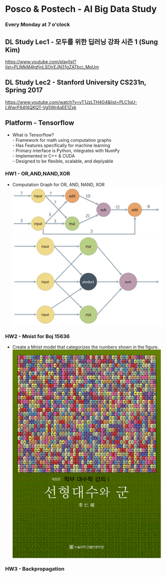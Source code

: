 # Posco & Postech - AI Big Data Study

### Every Monday at 7 o'clock

## DL Study Lec1 - 모두를 위한 딥러닝 강좌 시즌 1 (Sung Kim)
https://www.youtube.com/playlist?list=PLlMkM4tgfjnLSOjrEJN31gZATbcj_MpUm

## DL Study Lec2 - Stanford University CS231n, Spring 2017
https://www.youtube.com/watch?v=vT1JzLTH4G4&list=PLC1qU-LWwrF64f4QKQT-Vg5Wr4qEE1Zxk

## Platform - Tensorflow
- What is Tensorflow?<br>
		- Framework for math using computation graphs<br>
		- Has Features specifically for machine learning<br>
		- Primary interface is Python, integrates with NumPy<br>
				- Implemented in C++ & CUDA<br>
		- Designed to be flexible, scalable, and deplyable

### HW1 - OR,AND,NAND,XOR
- Computation Graph for OR, AND, NAND, XOR
![03](./Study_HW/deep_hw1_OR,AND,NAND,XOR/Intel-TF101-Class1/Intel-TF101-Class1/images/03.png)
![04](./Study_HW/deep_hw1_OR,AND,NAND,XOR/Intel-TF101-Class1/Intel-TF101-Class1/images/04.png)
### HW2 - Mnist for Boj 15636
- Create a Mnist model that categorizes the numbers shown in the figure.
![linear](./Study_HW/deep_hw2_Mnist_Boj/linear.png)

### HW3 - Backpropagation